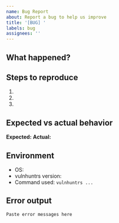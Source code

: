 ```yaml
---
name: Bug Report
about: Report a bug to help us improve
title: '[BUG] '
labels: bug
assignees: ''
---
```


## What happened?
<!-- Brief description of the bug -->

## Steps to reproduce
1. 
2. 
3. 

## Expected vs actual behavior
**Expected:** 
**Actual:** 

## Environment
- OS: 
- vulnhuntrs version: 
- Command used: `vulnhuntrs ...`

## Error output
```
Paste error messages here
```